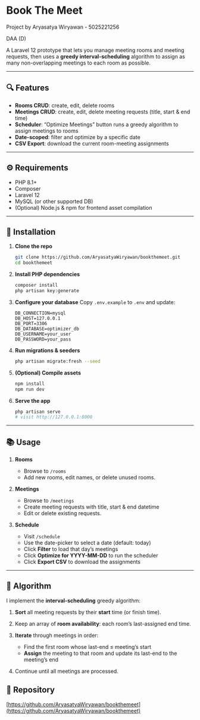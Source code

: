 # Book The Meet

Project by Aryasatya Wiryawan - 5025221256

DAA (D)

A Laravel 12 prototype that lets you manage meeting rooms and meeting requests, then uses a **greedy interval-scheduling** algorithm to assign as many non-overlapping meetings to each room as possible.

---

## 🔍 Features

- **Rooms CRUD**: create, edit, delete rooms  
- **Meetings CRUD**: create, edit, delete meeting requests (title, start & end time)  
- **Scheduler**: “Optimize Meetings” button runs a greedy algorithm to assign meetings to rooms  
- **Date-scoped**: filter and optimize by a specific date  
- **CSV Export**: download the current room-meeting assignments  

---

## ⚙️ Requirements

- PHP 8.1+  
- Composer  
- Laravel 12  
- MySQL (or other supported DB)  
- (Optional) Node.js & npm for frontend asset compilation  

---

## 🚀 Installation

1. **Clone the repo**  
   ```bash
   git clone https://github.com/AryasatyaWiryawan/bookthemeet.git
   cd bookthemeet

2. **Install PHP dependencies**

   ```bash
   composer install
   php artisan key:generate
   ```

3. **Configure your database**
   Copy `.env.example` to `.env` and update:

   ```dotenv
   DB_CONNECTION=mysql
   DB_HOST=127.0.0.1
   DB_PORT=3306
   DB_DATABASE=optimizer_db
   DB_USERNAME=your_user
   DB_PASSWORD=your_pass
   ```

4. **Run migrations & seeders**

   ```bash
   php artisan migrate:fresh --seed
   ```

5. **(Optional) Compile assets**

   ```bash
   npm install
   npm run dev
   ```

6. **Serve the app**

   ```bash
   php artisan serve
   # visit http://127.0.0.1:8000
   ```

---

## 📚 Usage

1. **Rooms**

   * Browse to `/rooms`
   * Add new rooms, edit names, or delete unused rooms.

2. **Meetings**

   * Browse to `/meetings`
   * Create meeting requests with title, start & end datetime
   * Edit or delete existing requests.

3. **Schedule**

   * Visit `/schedule`
   * Use the date-picker to select a date (default: today)
   * Click **Filter** to load that day’s meetings
   * Click **Optimize for YYYY-MM-DD** to run the scheduler
   * Click **Export CSV** to download the assignments

---

## 🤖 Algorithm

I implement the **interval-scheduling** greedy algorithm:

1. **Sort** all meeting requests by their **start** time (or finish time).
2. Keep an array of **room availability**: each room’s last-assigned end time.
3. **Iterate** through meetings in order:

   * Find the first room whose last-end ≤ meeting’s start
   * **Assign** the meeting to that room and update its last-end to the meeting’s end
4. Continue until all meetings are processed.

## 📂 Repository

[https://github.com/AryasatyaWiryawan/bookthemeet](https://github.com/AryasatyaWiryawan/bookthemeet)

